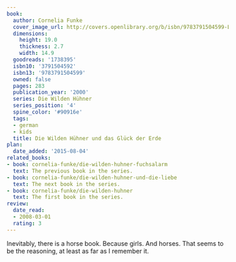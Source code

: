 ```yaml
---
book:
  author: Cornelia Funke
  cover_image_url: http://covers.openlibrary.org/b/isbn/9783791504599-L.jpg
  dimensions:
    height: 19.0
    thickness: 2.7
    width: 14.9
  goodreads: '1738395'
  isbn10: '3791504592'
  isbn13: '9783791504599'
  owned: false
  pages: 283
  publication_year: '2000'
  series: Die Wilden Hühner
  series_position: '4'
  spine_color: '#90916e'
  tags:
  - german
  - kids
  title: Die Wilden Hühner und das Glück der Erde
plan:
  date_added: '2015-08-04'
related_books:
- book: cornelia-funke/die-wilden-huhner-fuchsalarm
  text: The previous book in the series.
- book: cornelia-funke/die-wilden-huhner-und-die-liebe
  text: The next book in the series.
- book: cornelia-funke/die-wilden-huhner
  text: The first book in the series.
review:
  date_read:
  - 2008-03-01
  rating: 3
---
```


Inevitably, there is a horse book. Because girls. And horses. That seems to be the reasoning, at least as far as I
remember it.
